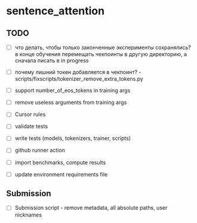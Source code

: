 # sentence_attention

## TODO

- [ ] что делать, чтобы только законченные эксперименты сохранялись? в конце обучения перемещать чекпоинты в другую директорию, а сначала писать в in progress
- [ ] почему лишний токен добавляется в чекпоинт? - scripts/fixscripts/tokenizer_remove_extra_tokens.py
- [ ] support number_of_eos_tokens in training args
- [ ] remove useless arguments from training args
- [ ] Cursor rules
- [ ] validate tests
- [ ] write tests (models, tokenizers, trainer, scripts)
- [ ] github runner action
- [ ] import benchmarks, compute results
- [ ] update environment requirements file


## Submission

- [ ] Submission script - remove metadata, all absolute paths, user nicknames